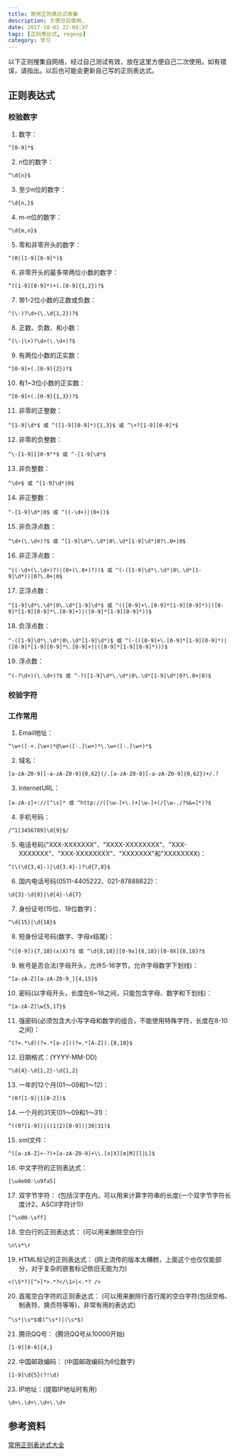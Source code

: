 ```yaml
---
title: 常用正则表达式收集
description: 方便日后使用。
date: 2017-10-01 22:04:37
tags: [正则表达式, regexp]
category: 学习
---
```


以下正则搜集自网络，经过自己测试有效，放在这里方便自己二次使用。如有错误，请指出。以后也可能会更新自己写的正则表达式。<!-- more -->

## 正则表达式

### 校验数字

1. 数字：

```
^[0-9]*$
```

2. n位的数字：

```
^\d{n}$
```

3. 至少n位的数字：

```
^\d{n,}$
```

4. m-n位的数字：

```
^\d{m,n}$
```

5. 零和非零开头的数字：

```
^(0|[1-9][0-9]*)$
```

6. 非零开头的最多带两位小数的数字：

```
^([1-9][0-9]*)+(.[0-9]{1,2})?$
```

7. 带1-2位小数的正数或负数：

```
^(\-)?\d+(\.\d{1,2})?$
```

8. 正数、负数、和小数：

```
^(\-|\+)?\d+(\.\d+)?$
```

9. 有两位小数的正实数：

```
^[0-9]+(.[0-9]{2})?$
```

10. 有1~3位小数的正实数：

```
^[0-9]+(.[0-9]{1,3})?$
```

11. 非零的正整数：

```
^[1-9]\d*$ 或 ^([1-9][0-9]*){1,3}$ 或 ^\+?[1-9][0-9]*$
```

12. 非零的负整数：

```
^\-[1-9][]0-9"*$ 或 ^-[1-9]\d*$
```
13. 非负整数：
```
^\d+$ 或 ^[1-9]\d*|0$
```

14. 非正整数：

```
^-[1-9]\d*|0$ 或 ^((-\d+)|(0+))$
```

15. 非负浮点数：

```
^\d+(\.\d+)?$ 或 ^[1-9]\d*\.\d*|0\.\d*[1-9]\d*|0?\.0+|0$
```

16. 非正浮点数：

```
^((-\d+(\.\d+)?)|(0+(\.0+)?))$ 或 ^(-([1-9]\d*\.\d*|0\.\d*[1-9]\d*))|0?\.0+|0$
```

17. 正浮点数：

```
^[1-9]\d*\.\d*|0\.\d*[1-9]\d*$ 或 ^(([0-9]+\.[0-9]*[1-9][0-9]*)|([0-9]*[1-9][0-9]*\.[0-9]+)|([0-9]*[1-9][0-9]*))$
```

18. 负浮点数：

```
^-([1-9]\d*\.\d*|0\.\d*[1-9]\d*)$ 或 ^(-(([0-9]+\.[0-9]*[1-9][0-9]*)|([0-9]*[1-9][0-9]*\.[0-9]+)|([0-9]*[1-9][0-9]*)))$
```

19. 浮点数：

```
^(-?\d+)(\.\d+)?$ 或 ^-?([1-9]\d*\.\d*|0\.\d*[1-9]\d*|0?\.0+|0)$
```


### 校验字符

### 工作常用

1. Email地址：

```
^\w+([-+.]\w+)*@\w+([-.]\w+)*\.\w+([-.]\w+)*$
```

2. 域名：

```
[a-zA-Z0-9][-a-zA-Z0-9]{0,62}(/.[a-zA-Z0-9][-a-zA-Z0-9]{0,62})+/.?
```

3. InternetURL：

```
[a-zA-z]+://[^\s]* 或 ^http://([\w-]+\.)+[\w-]+(/[\w-./?%&=]*)?$
```


4. 手机号码：

```
/^1[3456789]\d{9}$/
```


5. 电话号码("XXX-XXXXXXX"、"XXXX-XXXXXXXX"、"XXX-XXXXXXX"、"XXX-XXXXXXXX"、"XXXXXXX"和"XXXXXXXX)：

```
^(\(\d{3,4}-)|\d{3.4}-)?\d{7,8}$
```


6. 国内电话号码(0511-4405222、021-87888822)：

```
\d{3}-\d{8}|\d{4}-\d{7}
```


7. 身份证号(15位、18位数字)：

```
^\d{15}|\d{18}$
```


8. 短身份证号码(数字、字母x结尾)：

```
^([0-9]){7,18}(x|X)?$ 或 ^\d{8,18}|[0-9x]{8,18}|[0-9X]{8,18}?$
```


9. 帐号是否合法(字母开头，允许5-16字节，允许字母数字下划线)：

```
^[a-zA-Z][a-zA-Z0-9_]{4,15}$
```


10. 密码(以字母开头，长度在6~18之间，只能包含字母、数字和下划线)：

```
^[a-zA-Z]\w{5,17}$
```


11. 强密码(必须包含大小写字母和数字的组合，不能使用特殊字符，长度在8-10之间)：

```
^(?=.*\d)(?=.*[a-z])(?=.*[A-Z]).{8,10}$
```


12. 日期格式：(YYYY-MM-DD)

```
^\d{4}-\d{1,2}-\d{1,2}
```


13. 一年的12个月(01～09和1～12)：

```
^(0?[1-9]|1[0-2])$
```


14. 一个月的31天(01～09和1～31)：

```
^((0?[1-9])|((1|2)[0-9])|30|31)$
```


15. xml文件：

```
^([a-zA-Z]+-?)+[a-zA-Z0-9]+\\.[x|X][m|M][l|L]$
```


16. 中文字符的正则表达式：

```
[\u4e00-\u9fa5]
```


17. 双字节字符： (包括汉字在内，可以用来计算字符串的长度(一个双字节字符长度计2，ASCII字符计1))

```
[^\x00-\xff]
```


18. 空白行的正则表达式： (可以用来删除空白行)

```
\n\s*\r
```


19. HTML标记的正则表达式： (网上流传的版本太糟糕，上面这个也仅仅能部分，对于复杂的嵌套标记依旧无能为力)

```
<(\S*?)[^>]*>.*?</\1>|<.*? />
```


20. 首尾空白字符的正则表达式： (可以用来删除行首行尾的空白字符(包括空格、制表符、换页符等等)，非常有用的表达式)

```
^\s*|\s*$或(^\s*)|(\s*$)
```


21. 腾讯QQ号： (腾讯QQ号从10000开始)

```
[1-9][0-9]{4,}
```


22. 中国邮政编码： (中国邮政编码为6位数字)

```
[1-9]\d{5}(?!\d)
```


23. IP地址：(提取IP地址时有用)

```
\d+\.\d+\.\d+\.\d+
```



## 参考资料

[常用正则表达式大全](http://ghmagical.com/article/page/id/TefXLhAJM4yK)


